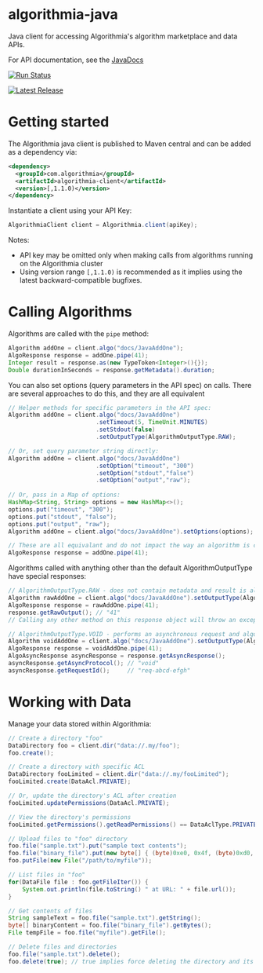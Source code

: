 algorithmia-java
================

Java client for accessing Algorithmia's algorithm marketplace and data APIs.

For API documentation, see the [JavaDocs](https://algorithmia.com/docs/lang/java)

[![Run Status](https://api.shippable.com/projects/557f23a8edd7f2c052184a2d/badge?branch=master)](https://app.shippable.com/projects/557f23a8edd7f2c052184a2d)

[![Latest Release](https://img.shields.io/maven-central/v/com.algorithmia/algorithmia-client.svg)](http://repo1.maven.org/maven2/com/algorithmia/algorithmia-client/)

# Getting started

The Algorithmia java client is published to Maven central and can be added as a dependency via:

```xml
<dependency>
  <groupId>com.algorithmia</groupId>
  <artifactId>algorithmia-client</artifactId>
  <version>[,1.1.0)</version>
</dependency>
```

Instantiate a client using your API Key:

```java
AlgorithmiaClient client = Algorithmia.client(apiKey);
```

Notes:
- API key may be omitted only when making calls from algorithms running on the Algorithmia cluster
- Using version range `[,1.1.0)` is recommended as it implies using the latest backward-compatible bugfixes.

# Calling Algorithms

Algorithms are called with the `pipe` method:

```java
Algorithm addOne = client.algo("docs/JavaAddOne");
AlgoResponse response = addOne.pipe(41);
Integer result = response.as(new TypeToken<Integer>(){});
Double durationInSeconds = response.getMetadata().duration;
```

You can also set options (query parameters in the API spec) on calls.  There are several approaches to do this, and they are all equivalent
```java
// Helper methods for specific parameters in the API spec:
Algorithm addOne = client.algo("docs/JavaAddOne")
                         .setTimeout(5, TimeUnit.MINUTES)
                         .setStdout(false)
                         .setOutputType(AlgorithmOutputType.RAW);

// Or, set query parameter string directly:
Algorithm addOne = client.algo("docs/JavaAddOne")
                         .setOption("timeout", "300")
                         .setOption("stdout","false")
                         .setOption("output","raw");
                         
// Or, pass in a Map of options:
HashMap<String, String> options = new HashMap<>();
options.put("timeout", "300");
options.put("stdout", "false");
options.put("output", "raw");
Algorithm addOne = client.algo("docs/JavaAddOne").setOptions(options);

// These are all equivalant and do not impact the way an algorithm is called:
AlgoResponse response = addOne.pipe(41);
```

Algorithms called with anything other than the default AlgorithmOutputType have special responses:
```java
// AlgorithmOutputType.RAW - does not contain metadata and result is always a string
Algorithm rawAddOne = client.algo("docs/JavaAddOne").setOutputType(AlgorithmOutputType.RAW);
AlgoResponse response = rawAddOne.pipe(41);
response.getRawOutput(); // "41"
// Calling any other method on this response object will throw an exception

// AlgorithmOutputType.VOID - performs an asynchronous request and algorithm output is unaccessible
Algorithm voidAddOne = client.algo("docs/JavaAddOne").setOutputType(AlgorithmOutputType.VOID);
AlgoResponse response = voidAddOne.pipe(41);
AlgoAsyncResponse asyncResponse = response.getAsyncResponse();
asyncResponse.getAsyncProtocol(); // "void"
asyncResponse.getRequestId();     // "req-abcd-efgh" 
```


# Working with Data

Manage your data stored within Algorithmia:

```java
// Create a directory "foo"
DataDirectory foo = client.dir("data://.my/foo");
foo.create();

// Create a directory with specific ACL
DataDirectory fooLimited = client.dir("data://.my/fooLimited");
fooLimited.create(DataAcl.PRIVATE);

// Or, update the directory's ACL after creation
fooLimited.updatePermissions(DataAcl.PRIVATE);

// View the directory's permissions
fooLimited.getPermissions().getReadPermissions() == DataAclType.PRIVATE

// Upload files to "foo" directory
foo.file("sample.txt").put("sample text contents");
foo.file("binary_file").put(new byte[] { (byte)0xe0, 0x4f, (byte)0xd0, 0x20 });
foo.putFile(new File("/path/to/myfile"));

// List files in "foo"
for(DataFile file : foo.getFileIter()) {
    System.out.println(file.toString() " at URL: " + file.url());
}

// Get contents of files
String sampleText = foo.file("sample.txt").getString();
byte[] binaryContent = foo.file("binary_file").getBytes();
File tempFile = foo.file("myfile").getFile();

// Delete files and directories
foo.file("sample.txt").delete();
foo.delete(true); // true implies force deleting the directory and its contents
```

